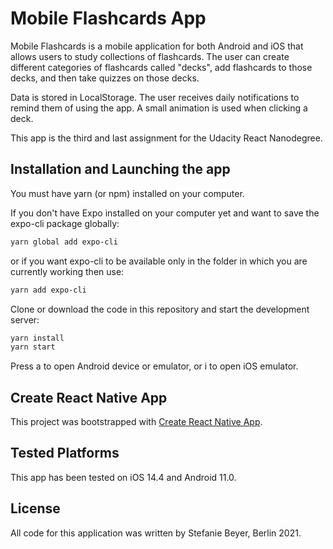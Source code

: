 # Mobile Flashcards App

Mobile Flashcards is a mobile application for both Android and iOS that allows users to study collections of flashcards. The user can create different categories of flashcards called "decks", add flashcards to those decks, and then take quizzes on those decks.

Data is stored in LocalStorage. The user receives daily notifications to remind them of using the app. A small animation is used when clicking a deck.

This app is the third and last assignment for the Udacity React Nanodegree.

## Installation and Launching the app

You must have yarn (or npm) installed on your computer.

If you don't have Expo installed on your computer yet and want to save the expo-cli package globally:

```bash
yarn global add expo-cli
````

or if you want expo-cli to be available only in the folder in which you are currently working then use:

```bash
yarn add expo-cli
````

Clone or download the code in this repository and start the development server:

```bash 
yarn install 
yarn start
````

Press a to open Android device or emulator, or i to open iOS emulator.

## Create React Native App 

This project was bootstrapped with [Create React Native App](https://github.com/expo/create-react-native-app). 

## Tested Platforms

This app has been tested on iOS 14.4 and Android 11.0.

## License

All code for this application was written by Stefanie Beyer, Berlin 2021.